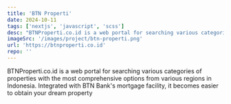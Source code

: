 ```yaml
---
title: 'BTN Properti'
date: 2024-10-11
tags: ['nextjs', 'javascript', 'scss']
desc: "BTNProperti.co.id is a web portal for searching various categories of properties with the most comprehensive options from various regions in Indonesia. Integrated with BTN Bank's mortgage facility, it becomes easier to obtain your dream property"
imageSrc: '/images/project/btn-properti.png'
url: 'https://btnproperti.co.id'
repo: ''
---
```


BTNProperti.co.id is a web portal for searching various categories of properties with the most comprehensive options from various regions in Indonesia. Integrated with BTN Bank's mortgage facility, it becomes easier to obtain your dream property
